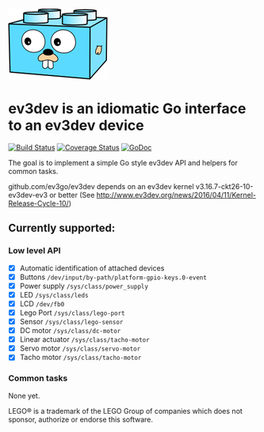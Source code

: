 ![Gopherbrick](gopherbrick.png)
# ev3dev is an idiomatic Go interface to an ev3dev device

[![Build Status](https://travis-ci.org/ev3go/ev3dev.svg?branch=master)](https://travis-ci.org/ev3go/ev3dev) [![Coverage Status](https://coveralls.io/repos/ev3go/ev3/badge.svg?branch=master&service=github)](https://coveralls.io/github/ev3go/ev3?branch=master) [![GoDoc](https://godoc.org/github.com/ev3go/ev3?status.svg)](https://godoc.org/github.com/ev3go/ev3)

The goal is to implement a simple Go style ev3dev API and helpers for common tasks.

github.com/ev3go/ev3dev depends on an ev3dev kernel v3.16.7-ckt26-10-ev3dev-ev3 or better (See http://www.ev3dev.org/news/2016/04/11/Kernel-Release-Cycle-10/)

## Currently supported:

### Low level API

- [x] Automatic identification of attached devices
- [x] Buttons `/dev/input/by-path/platform-gpio-keys.0-event`
- [x] Power supply `/sys/class/power_supply`
- [x] LED `/sys/class/leds`
- [x] LCD `/dev/fb0`
- [x] Lego Port `/sys/class/lego-port`
- [x] Sensor `/sys/class/lego-sensor`
- [x] DC motor `/sys/class/dc-motor`
- [x] Linear actuator `/sys/class/tacho-motor`
- [x] Servo motor `/sys/class/servo-motor`
- [x] Tacho motor `/sys/class/tacho-motor`

### Common tasks

None yet.

LEGO® is a trademark of the LEGO Group of companies which does not sponsor, authorize or endorse this software.

